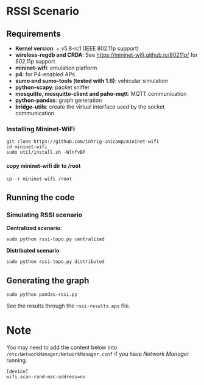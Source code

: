 # RSSI Scenario

## Requirements 
- **Kernel version**: + v5.8-rc1 (IEEE 802.11p support)
- **wireless-regdb and CRDA**: See https://mininet-wifi.github.io/80211p/ for 802.11p support
- **mininet-wifi**: emulation platform  
- **p4**: for P4-enabled APs   
- **sumo and sumo-tools (tested with 1.6)**: vehicular simulation
- **python-scapy**: packet sniffer
- **mosquitto, mosquitto-client and paho-mqtt**: MQTT communication
- **python-pandas**: graph generation 
- **bridge-utils**: create the virtual interface used by the socket communication

  
### Installing Mininet-WiFi  
```
git clone https://github.com/intrig-unicamp/mininet-wifi   
cd mininet-wifi    
sudo util/install.sh -WlnfvBP  
```

#### copy mininet-wifi dir to /root
`cp -r mininet-wifi /root`  

## Running the code   

###  Simulating RSSI scenario
**Centralized scenario**:    
```
sudo python rssi-topo.py centralized
```

**Distributed scenario**:
```
sudo python rssi-topo.py distributed
```

## Generating the graph
```
sudo python pandas-rssi.py   
```

See the results through the `rssi-results.eps` file.

# Note
You may need to add the content below into `/etc/NetworkManager/NetworkManager.conf` if you have _Network Manager_ running.

```
[device]
wifi.scan-rand-mac-address=no
```
